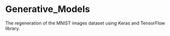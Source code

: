 # Generative_Models
The regeneration of the MNIST images dataset using Keras and TensorFlow library. 
